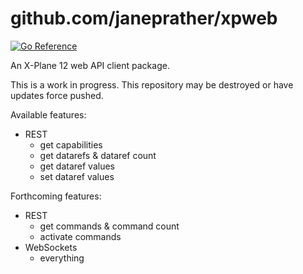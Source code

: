 # github.com/janeprather/xpweb

[![Go Reference](https://pkg.go.dev/badge/github.com/janeprather/xpweb.svg)](https://pkg.go.dev/github.com/janeprather/xpweb)

An X-Plane 12 web API client package.

This is a work in progress.  This repository may be destroyed or have updates force pushed.

Available features:

* REST
  * get capabilities
  * get datarefs & dataref count
  * get dataref values
  * set dataref values

Forthcoming features:

* REST
  * get commands & command count
  * activate commands
* WebSockets
  * everything
